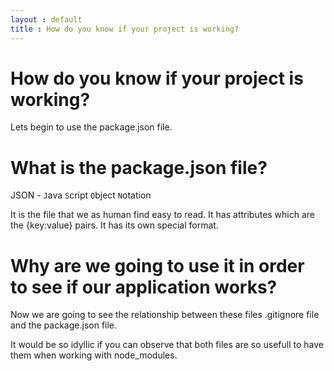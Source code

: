 ```yaml
---
layout : default
title : How do you know if your project is working?
---
```



# How do you know if your project is working?

Lets begin to use the package.json file.

# What is the package.json file?

JSON - `J`ava `S`cript `O`bject `N`otation


It is the file that we as human find easy to read. It has attributes which are the {key:value} pairs.
It has its own special format.

# Why are we going to use it in order to see if our application works?

Now we are going to see the relationship between these files .gitignore file and the package.json file.

It would be so idyllic if you can observe that both files are so usefull to have them when working with node_modules.
